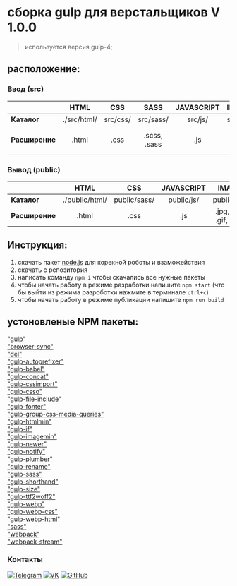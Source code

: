 # сборка gulp для верстальщиков V 1.0.0
>используется версия gulp-4;

## расположение:
### **Ввод (src)**
|| HTML | CSS | SASS| JAVASCRIPT | IMAGES | FONT |
|:---|:------:|:------:|:-----:|:----:|:-----:|:-----:|
| **Каталог** | ./src/html/ | src/css/ |src/sass/| src/js/ | src/img/ |src/font/ |
| **Расширение** | .html | .css |.scss, .sass | .js | .jpg, .png, .gif | .ttf,.. |

### **Вывод (public)**
|| HTML | CSS | JAVASCRIPT | IMAGES | FONT |
|:---|:------:|:------:|:----:|:-----:|:-----:|
| **Каталог** | ./public/html/ |public/sass/| public/js/ | public/img/ |public/font/ |
| **Расширение** | .html | .css  | .js | .jpg, .png, .gif, webp | .ttf,woff,woof2 |


## Инструкция:
  1. скачать пакет [node.js](https://nodejs.org/en/) для корекной роботы и взаможействия 
  2. скачать с репозитория
  3. написать команду `npm i` чтобы скачались все нужные пакеты 
  4. чтобы начать работу в режиме разработки напишите `npm start` (что бы выйти из режима разроботки нажмите в терминале `ctrl+c`)
  5. чтобы начать работу в режиме публикации напишите `npm run build`

  ## устоновленые NPM пакеты:
  ["gulp"]() <br/>
  ["browser-sync"]() <br/>
  ["del"]() <br/>
  ["gulp-autoprefixer"]() <br/>
  ["gulp-babel"]() <br/>
  ["gulp-concat"]() <br/>
  ["gulp-cssimport"]() <br/>
  ["gulp-csso"]() <br/>
  ["gulp-file-include"]() <br/>
  ["gulp-fonter"]() <br/>
  ["gulp-group-css-media-queries"]() <br/>
  ["gulp-htmlmin"]() <br/>
  ["gulp-if"]() <br/>
  ["gulp-imagemin"]() <br/>
  ["gulp-newer"]() <br/>
  ["gulp-notify"]() <br/>
  ["gulp-plumber"]() <br/>
  ["gulp-rename"]() <br/>
  ["gulp-sass"]() <br/>
  ["gulp-shorthand"]() <br/>
  ["gulp-size"]() <br/>
  ["gulp-ttf2woff2"]() <br/>
  ["gulp-webp"]() <br/>
  ["gulp-webp-css"]() <br/>
  ["gulp-webp-html"]() <br/>
  ["sass"]() <br/>
  ["webpack"]() <br/>
  ["webpack-stream"]() <br/>

  ### Контакты

[![Telegram](https://img.shields.io/badge/-Telegram-333?style=for-the-badge&logo=telegram&logoColor=27A0D9)](https://t.me/KROT234)
[![VK](https://img.shields.io/badge/-VK-333?style=for-the-badge&logo=Vk&logoColor=27A0D9)](https://vk.com/x2krot2x)
[![GitHub](https://img.shields.io/badge/-GitHub-333?style=for-the-badge&logo=GitHub&logoColor=fff)](https://github.com/X2KROT2X)
